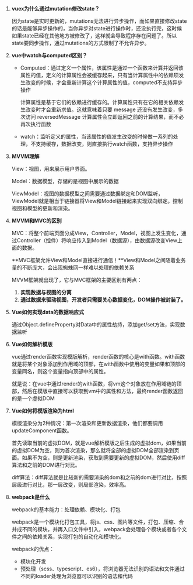 1. **vuex为什么通过mutation修改state？**

   因为state是实时更新的，mutations无法进行异步操作，而如果直接修改state的话是能够异步操作的，当你异步对state进行操作时，还没执行完，这时候如果state已经在其他地方被修改了，这样就会导致程序存在问题了。所以state要同步操作，通过mutations的方式限制了不允许异步。

2. **vue中watch与computed区别？**
   - Computed：通过定义一个属性，该属性是通过一个函数来计算并返回该属性的值，定义的计算属性会被缓存起来，只有当计算属性中的依赖项发生改变的时候，才会重新计算这个计算属性的值，computed不支持异步操作

     计算属性是基于它们的依赖进行缓存的。计算属性只有在它的相关依赖发生改变时才会重新求值。这就意味着只要 message 还没有发生改变，多次访问 reversedMessage 计算属性会立即返回之前的计算结果，而不必再次执行函数

   - watch：监听定义的属性，当该属性的值发生改变的时候做一系列的处理，不支持缓存，数据改变，则直接执行watch函数，支持异步操作

3. **MVVM理解**

   View：视图，用来展示用户界面。

   Model：数据模型，存储的是视图中展示的数据

   ViewModel：视图的数据模型之间需要通过数据绑定和DOM监听， ViewModel就是相当于链接器将View和Model链接起来实现双向绑定。控制视图和模型的更新和渲染。

4. **MVVM和MVC的区别**

   MVC：将整个前端页面分成View，Controller，Model，视图上发生变化，通过Controller（控件）将响应传入到Model（数据源），由数据源改变View上面的数据。

   **MVC框架允许View和Model直接进行通信！**View和Model之间随着业务量的不断庞大，会出现蜘蛛网一样难以处理的依赖关系

   MVVM框架就出现了，它与MVC框架的主要区别有两点：

   1. **实现数据与视图的分离**
   2. **通过数据来驱动视图，开发者只需要关心数据变化，DOM操作被封装了。**

5. **Vue如何实现data的数据响应式**

   通过Object.defineProperty对Data中的属性劫持，添加get/set方法，实现数据监听

6. **Vue如何解析模版**

   vue通过render函数实现模版解析，render函数的核心是with函数。with函数就是将某个对象添加到作用域的顶部，在with函数中使用的变量如果和顶部的变量同名，则这个变量指向顶部中的属性。

   就是说：在vue中通过render的with函数，将vm这个对象放在作用域链的顶部，然后在模版中直接可以获取到vm中的属性和方法，最终render函数返回的是一个虚拟DOM

7. **Vue如何将模版渲染为html**

   模版渲染分为2种情况：第一次渲染和更新数据渲染，他们都要调用updateComponent函数。

   首先读取当前的虚拟DOM，就是vue解析模版之后生成的虚拟dom，如果当前的虚拟DOM为空，则为首次渲染，那么就将全部的虚拟DOM全部渲染到页面。如果不为空，则是更新渲染，获取到需要更新的虚拟DOM，然后使用diff算法和之前的DOM进行对比。

   diff算法：diff算法就是比较新的需要渲染的dom和之前的dom进行对比，按照层级进行对比，那一层改变，则局部渲染，效率高。
   
8. **webpack是什么**

   webpack的基本能力：处理依赖、模块化、打包

   webpack是一个模块化打包工具，将js、css、图片等文件，打包、压缩、合并成不同的模块，并再入口文件中引入，webpack会处理各个模块或者各个文件之间的依赖关系，实现打包的自动化和模块化。

   webpack的优点：

   	- 模块化开发
   	- 预处理（scss、typescript、es6），将浏览器无法识别的语法和文件通过不同的loader处理为浏览器可以识别的语法和代码